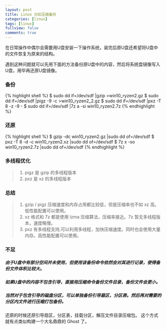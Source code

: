 ```yaml
---
layout: post
title: Linux 分区压缩备份
categories: [linux]
tags: [linux]
fullview: false
comments: true
---
```


在日常操作中偶尔会需要用U盘安装一下操作系统，装完后原U盘还希望将U盘中的文件恢复为原来的结构。

遇到这种问题就可以先用下面的方法备份原U盘中的内容，然后将系统盘镜像写入U盘，用毕再还原U盘镜像。

### 备份

{% highlight shell %}
$ sudo dd if=/dev/sdf |gzip >win10_ryzen2.gz
$ sudo dd if=/dev/sdf |pigz -9 -c >win10_ryzen2_2.gz
$ sudo dd if=/dev/sdf |pxz -T 8 -z -9 -
$ sudo dd if=/dev/sdf |7z a -si win10_ryzen2.7z
{% endhighlight %}

### 还原

{% highlight shell %}
$ gzip -dc win10_ryzen2.gz |sudo dd of=/dev/sdf
$ pxz -T 8 -d -c win10_ryzen2.xz |sudo dd of=/dev/sdf
$ 7z x -so win10_ryzen2.7z |sudo dd of=/dev/sdf
{% endhighlight %}

### 多线程优化

>1. pigz 是 gzip 的多线程版本
>1. pxz 是 xz 的多线程版本

### 总结

>1. gzip / pigz 压缩速度和内存占用都比较低，但是压缩率也不如 xz 高。低性能配置可以使用。
>1. xz 格式和 7z 都是使用 lzma 压缩算法，压缩率接近。7z 暂无多线程版本，速度略慢。
>1. pxz 有多线程支持,可以利用多线程，加快压缩速度。同时也会使用大量内存。高性能配置可以使用。

### 不足

##### 由于U盘中有部分空间并未使用，但使用该备份命令依然会对其进行记录，使得备份文件体积比较大。

##### 如果U盘中的内容不包含引导，直接用压缩命令备份文件目录，备份文件会更小。

##### 当然对于包含引导的磁盘分区，可以单独备份引导扇区，分区表。然后再对需要的分区内文件进行压缩打包备份。
 还原的时候还原引导扇区，分区表，挂载分区，解压文件目录压缩包。
 这个方式就有点类似构建一个大名鼎鼎的 Ghost 了。


